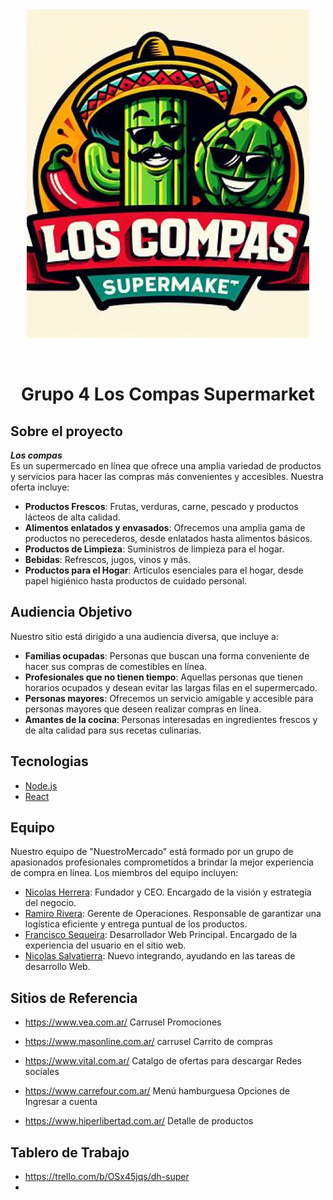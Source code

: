 <div align="center" id="top"> 
  <img src="./boceto/OIG 1.png" alt="Grupo 4 Los Compas Supermarket" />

  &#xa0;

  <!-- <a href="https://grupo_4_superfnrt.netlify.app">Demo</a> -->
</div>

<h1 align="center">Grupo 4 Los Compas Supermarket</h1>

## Sobre el proyecto ##

***Los compas*** <br/>
Es un supermercado en línea que ofrece una amplia variedad de productos y servicios para hacer las compras más convenientes y accesibles. Nuestra oferta incluye:

- **Productos Frescos**: Frutas, verduras, carne, pescado y productos lácteos de alta calidad.
- **Alimentos enlatados y envasados**: Ofrecemos una amplia gama de productos no perecederos, desde enlatados hasta alimentos básicos.
- **Productos de Limpieza**: Suministros de limpieza para el hogar.
- **Bebidas**: Refrescos, jugos, vinos y más.
- **Productos para el Hogar**: Artículos esenciales para el hogar, desde papel higiénico hasta productos de cuidado personal.

## Audiencia Objetivo

Nuestro sitio está dirigido a una audiencia diversa, que incluye a:

- **Familias ocupadas**: Personas que buscan una forma conveniente de hacer sus compras de comestibles en línea.
- **Profesionales que no tienen tiempo**: Aquellas personas que tienen horarios ocupados y desean evitar las largas filas en el supermercado.
- **Personas mayores**: Ofrecemos un servicio amigable y accesible para personas mayores que deseen realizar compras en línea.
- **Amantes de la cocina**: Personas interesadas en ingredientes frescos y de alta calidad para sus recetas culinarias.

##  Tecnologias ##


<!-- - [Expo](https://expo.io/) -->
- [Node.js](https://nodejs.org/en/)
- [React](https://pt-br.reactjs.org/)
<!-- - [React Native](https://reactnative.dev/) -->

## Equipo

Nuestro equipo de "NuestroMercado" está formado por un grupo de apasionados profesionales comprometidos a brindar la mejor experiencia de compra en línea. Los miembros del equipo incluyen:

- [Nicolas Herrera](https://github.com/NicoBuny95): Fundador y CEO. Encargado de la visión y estrategia del negocio.
- [Ramiro Rivera](https://github.com/ramrivera-github): Gerente de Operaciones. Responsable de garantizar una logística eficiente y entrega puntual de los productos.
- [Francisco Sequeira](https://github.com/franxdd): Desarrollador Web Principal. Encargado de la experiencia del usuario en el sitio web.
- [Nicolas Salvatierra](https://github.com/NicoSalva30): Nuevo integrando, ayudando en las tareas de desarrollo Web.

## Sitios de Referencia

 - https://www.vea.com.ar/
	Carrusel
	Promociones

 - https://www.masonline.com.ar/
 	carrusel
	Carrito de compras

- https://www.vital.com.ar/
	Catalgo de ofertas para descargar
	Redes sociales

- https://www.carrefour.com.ar/
	Menú hamburguesa
	Opciones de Ingresar a cuenta

 - https://www.hiperlibertad.com.ar/
	Detalle de productos

## Tablero de Trabajo

 - https://trello.com/b/OSx45jqs/dh-super
 - 
